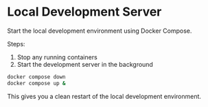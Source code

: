 # Local Development Server

Start the local development environment using Docker Compose.

Steps:
1. Stop any running containers
2. Start the development server in the background

```bash
docker compose down
docker compose up &
```

This gives you a clean restart of the local development environment.